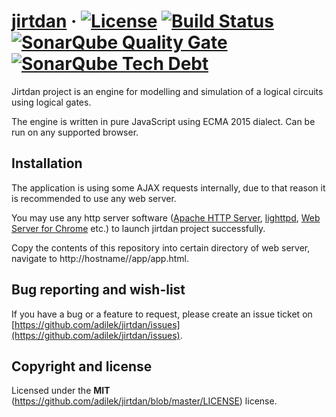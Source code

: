 [jirtdan](http://jirtdan.org) · [![License](https://img.shields.io/github/license/adilek/jirtdan.svg)](https://github.com/adilek/jirtdan/blob/master/LICENSE) [![Build Status](https://travis-ci.org/adilek/jirtdan.svg?branch=master)](https://travis-ci.org/adilek/jirtdan) [![SonarQube Quality Gate](https://sonarqube.com/api/badges/gate?key=adilek:jirtdan)](https://sonarqube.com/dashboard?id=adilek%3Ajirtdan) [![SonarQube Tech Debt](https://sonarqube.com/api/badges/measure?key=adilek:jirtdan&metric=sqale_debt_ratio)](https://sonarqube.com/dashboard?id=adilek:jirtdan)
======

Jirtdan project is an engine for modelling and simulation of a logical circuits using logical gates.

The engine is written in pure JavaScript using ECMA 2015 dialect. Can be run on any supported browser.

## Installation

The application is using some AJAX requests internally, due to that reason it is recommended to use any web server.

You may use any http server software ([Apache HTTP Server](https://httpd.apache.org/), [lighttpd](https://www.lighttpd.net/), [Web Server for Chrome]((https://chrome.google.com/webstore/detail/web-server-for-chrome/ofhbbkphhbklhfoeikjpcbhemlocgigb?hl=en)) etc.) to launch jirtdan project successfully.

Copy the contents of this repository into certain directory of web server, navigate to http://hostname/<directory>/app/app.html.

## Bug reporting and wish-list
If you have a bug or a feature to request, please create an issue ticket on [https://github.com/adilek/jirtdan/issues](https://github.com/adilek/jirtdan/issues).

## Copyright and license

Licensed under the **MIT** (https://github.com/adilek/jirtdan/blob/master/LICENSE) license.
